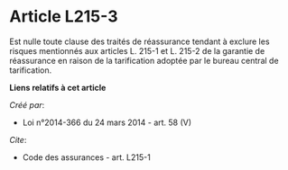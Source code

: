 # Article L215-3

Est nulle toute clause des traités de réassurance tendant à exclure les risques mentionnés aux articles L. 215-1 et L. 215-2
de la garantie de réassurance en raison de la tarification adoptée par le bureau central de tarification.

**Liens relatifs à cet article**

_Créé par_:

  - Loi n°2014-366 du 24 mars 2014 - art. 58 (V)

_Cite_:

  - Code des assurances - art. L215-1
